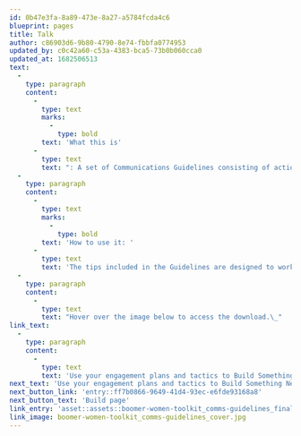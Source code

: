 ```yaml
---
id: 0b47e3fa-8a89-473e-8a27-a5784fcda4c6
blueprint: pages
title: Talk
author: c86903d6-9b80-4790-8e74-fbbfa0774953
updated_by: c0c42a60-c53a-4383-bca5-73b0b060cca0
updated_at: 1682506513
text:
  -
    type: paragraph
    content:
      -
        type: text
        marks:
          -
            type: bold
        text: 'What this is'
      -
        type: text
        text: ": A set of Communications Guidelines consisting of actionable tactics and strategies designed to be executed in line with your Engagement Framework strategies. It covers: General\_Boomer Women Communications Principles, Tone of Voice Guidelines, and communication tactics for how best to drive engagement with Volunteering, Campaigning and Regular Giving across our personas."
  -
    type: paragraph
    content:
      -
        type: text
        marks:
          -
            type: bold
        text: 'How to use it: '
      -
        type: text
        text: 'The tips included in the Guidelines are designed to work in partnership with the Engagement Framework in order to influence behaviour change and the Personas of Boomer Women. While each tip applies across the Boomer Women audience, we encourage you to consider how these might be best adapted to suit specific personas within your communications tactics and targeting, and have provided templates at the end of the toolkit for you to take away and consider.'
  -
    type: paragraph
    content:
      -
        type: text
        text: "Hover over the image below to access the download.\_"
link_text:
  -
    type: paragraph
    content:
      -
        type: text
        text: 'Use your engagement plans and tactics to Build Something New for GEN Z'
next_text: 'Use your engagement plans and tactics to Build Something New for GEN Z'
next_button_link: 'entry::ff7b0866-9649-41d4-93ec-e6fde93168a8'
next_button_text: 'Build page'
link_entry: 'asset::assets::boomer-women-toolkit_comms-guidelines_final.pdf'
link_image: boomer-women-toolkit_comms-guidelines_cover.jpg
---
```

